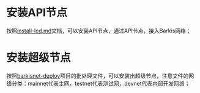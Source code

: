 # 安装API节点
按照[install-lcd.md](https://github.com/barkisnet/docs/blob/master/install-lcd.md)文档，可以安装API节点，通过API节点，接入Barkis网络；
# 安装超级节点
按照[barkisnet-deploy](https://github.com/barkisnet/barkisnet-deploy)项目的批处理文件，可以安装出超级节点，注意文件的网络分类：mainnet代表主网，testnet代表测试网，devnet代表内部开发网络；
